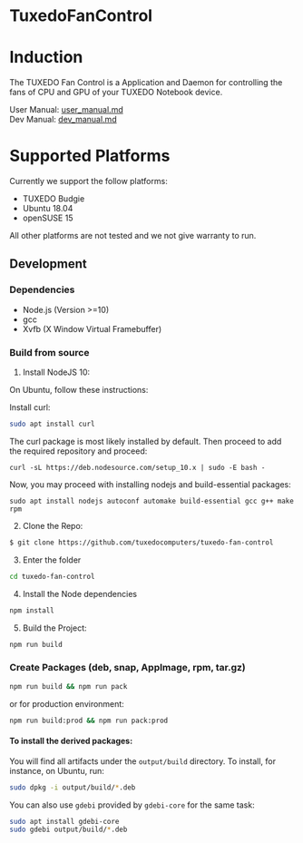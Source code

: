 # TuxedoFanControl

# Induction
The TUXEDO Fan Control is a Application and Daemon for controlling the fans of CPU and GPU of your TUXEDO Notebook device.

User Manual: [user_manual.md](./docs/user/user_manual.md)   
Dev Manual: [dev_manual.md](./docs/dev/dev_manual.md)

# Supported Platforms
Currently we support the follow platforms:
- TUXEDO Budgie
- Ubuntu 18.04
- openSUSE 15

All other platforms are not tested and we not give warranty to run.

## Development

### Dependencies
- Node.js (Version >=10)
- gcc
- Xvfb (X Window Virtual Framebuffer)

### Build from source

1. Install NodeJS 10:

On Ubuntu, follow these instructions:

Install curl:

```sh
sudo apt install curl
```

The curl package is most likely installed by default. Then proceed to add the required repository and proceed:

`curl -sL https://deb.nodesource.com/setup_10.x | sudo -E bash -`

Now, you may proceed with installing nodejs and build-essential packages:

`sudo apt install nodejs autoconf automake build-essential gcc g++ make rpm`


2. Clone the Repo:
```sh
$ git clone https://github.com/tuxedocomputers/tuxedo-fan-control
```

3. Enter the folder
```sh
cd tuxedo-fan-control
```

4. Install the Node dependencies
```sh
npm install
```

5. Build the Project:
```sh
npm run build
```

### Create Packages (deb, snap, AppImage, rpm, tar.gz)
```sh
npm run build && npm run pack
```

or for production environment:

```sh
npm run build:prod && npm run pack:prod
```

#### To install the derived packages:

You will find all artifacts under the `output/build` directory.
To install, for instance, on Ubuntu, run:

```sh
sudo dpkg -i output/build/*.deb
```

You can also use `gdebi` provided by `gdebi-core` for the same task:

```sh
sudo apt install gdebi-core
sudo gdebi output/build/*.deb
```
